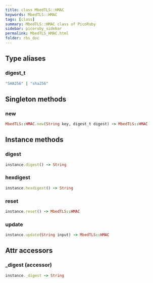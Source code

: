 ```yaml
---
title: class MbedTLS::HMAC
keywords: MbedTLS::HMAC
tags: [class]
summary: MbedTLS::HMAC class of PicoRuby
sidebar: picoruby_sidebar
permalink: MbedTLS_HMAC.html
folder: rbs_doc
---
```

## Type aliases
### digest_t
```ruby
"SHA256" | "sha256"
```
## Singleton methods
### new

```ruby
MbedTLS::HMAC.new(String key, digest_t digest) -> MbedTLS::HMAC
```
## Instance methods
### digest

```ruby
instance.digest() -> String
```
### hexdigest

```ruby
instance.hexdigest() -> String
```
### reset

```ruby
instance.reset() -> MbedTLS::HMAC
```
### update

```ruby
instance.update(String input) -> MbedTLS::HMAC
```
## Attr accessors
### _digest (accessor)
```ruby
instance._digest -> String
```
